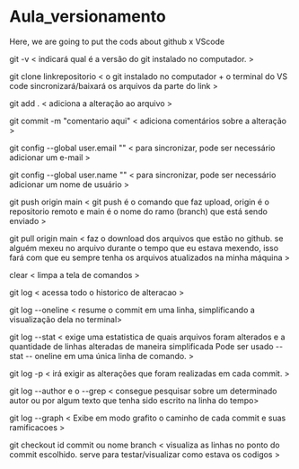 # Aula_versionamento
Here, we are going to put the cods about github x VScode

git -v < indicará qual é a versão do git instalado no computador. >

git clone linkrepositorio < o git instalado no computador + o terminal do VS code sincronizará/baixará os arquivos da parte do link >

git add . < adiciona a alteração ao arquivo >

git commit -m "comentario aqui" < adiciona comentários sobre a alteração >

git config --global user.email "" < para sincronizar, pode ser necessário adicionar um e-mail >

git config --global user.name "" < para sincronizar, pode ser necessário adicionar um nome de usuário >

git push origin main < git push é o comando que faz upload, origin é o repositorio remoto e main é o nome do ramo (branch) que está sendo enviado >

git pull origin main < faz o download dos arquivos que estão no github. se alguém mexeu no arquivo durante o tempo que eu estava mexendo, isso fará com que eu sempre tenha os arquivos atualizados na minha máquina >

clear < limpa a tela de comandos >

git log < acessa todo o historico de alteracao >

git log --oneline < resume o commit em uma linha, simplificando a visualização dela no terminal>

git log --stat < exige uma estatistica de quais arquivos foram alterados e a quantidade de linhas alteradas de maneira simplificada Pode ser usado --stat -- oneline em uma única linha de comando. >

git log -p < irá exigir as alterações que foram realizadas em cada commit. >

git log --author e o --grep < consegue pesquisar sobre um determinado autor ou por algum texto que tenha sido escrito na linha do tempo>

git log --graph < Exibe em modo grafito o caminho de cada commit e suas ramificacoes >

git checkout id commit ou nome branch < visualiza as linhas no ponto do commit escolhido. serve para testar/visualizar como estava os codigos >

